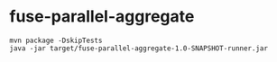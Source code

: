 # fuse-parallel-aggregate

```
mvn package -DskipTests
java -jar target/fuse-parallel-aggregate-1.0-SNAPSHOT-runner.jar
```